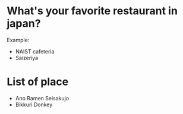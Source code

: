 # What's your favorite restaurant in japan?
 Example:
- NAIST cafeteria
- Saizeriya
# List of place
- Ano Ramen Seisakujo
- Bikkuri Donkey
